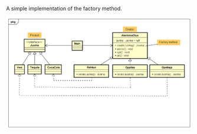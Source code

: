 A simple implementation of the factory method.

![alt text](DP01_factorymethod/UML%2001%20Factory%20Method.png)
